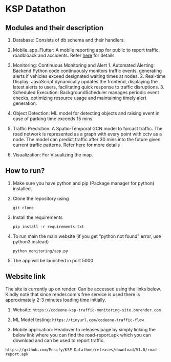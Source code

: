 # KSP Datathon


## Modules and their description
1. Database: Consists of db schema and their handlers.
2. Mobile_app_Flutter: A mobile reporting app for public to report traffic, roadbloack and accidents. Refer [here](mobile_app_flutter\readme.md) for details
3. Monitoring: Continuous Monitoring and Alert
        1. Automated Alerting: Backend Python code continuously monitors traffic events, generating alerts if vehicles exceed designated waiting times at nodes.
        2. Real-time Display: JavaScript dynamically updates the frontend, displaying the latest alerts to users, facilitating quick response to traffic disruptions.
        3. Scheduled Execution: BackgroundScheduler manages periodic event checks, optimizing resource usage and maintaining timely alert generation.

4. Object Detection: ML model for detecting objects and raising event in case of parking time exceeds 15 mins.

5. Traffic Prediction: A Spatio-Temporal GCN model to forcast traffic. The road network is represented as a graph with every point with cctv as a node. The model can predict traffic after 30 mins into the future given current traffic patterns. Refer [here](traffic_prediction\README.md) for more details


6. Visualization: For Visualizing the map.


## How to run?

1. Make sure you have python and pip (Package manager for python) installed.
   
2. Clone the repository using 
   
   ```
   git clone 
   ```
3. Install the requirements
   
   ```
   pip install -r requirements.txt
   ```

4. To run main the main website (if you get "python not found" error, use python3 instead)
   
   ```
   python monitoring/app.py
   ```
5. The app will be launched in port 5000

## Website link

The site is currently up on render. Can be accessed using the links below. Kindly note that since render.com's free service is used there is approximately 2-3 minutes loading time initially.

1. Website:
        `https://codeone-ksp-traffic-monitoring-site.onrender.com`

2. ML Model testing:
        `https://tinyurl.com/codeone-traffic-flow`

3. Mobile application:
        Headover to releases page by simply linking the below link where you can find the road-report.apk which you can download and can be used to report traffic.

`https://github.com/Ensify/KSP-Datathon/releases/download/V1.0/road-report.apk`
